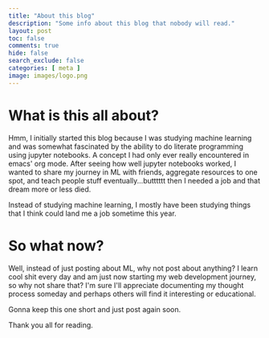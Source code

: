 ```yaml
---
title: "About this blog"
description: "Some info about this blog that nobody will read."
layout: post
toc: false
comments: true
hide: false
search_exclude: false
categories: [ meta ]
image: images/logo.png
---
```


# What is this all about?
Hmm, I initially started this blog because I was studying machine learning and was somewhat fascinated by the ability to do literate programming using jupyter notebooks. A concept I had only ever really encountered in emacs' org mode. After seeing how well jupyter notebooks worked, I wanted to share my journey in ML with friends, aggregate resources to one spot, and teach people stuff eventually...butttttt then I needed a job and that dream more or less died. 

Instead of studying machine learning, I mostly have been studying things that I think could land me a job sometime this year. 

# So what now?
Well, instead of just posting about ML, why not post about anything? I learn cool shit every day and am just now starting my web development journey, so why not share that? I'm sure I'll appreciate documenting my thought process someday and perhaps others will find it interesting or educational.

Gonna keep this one short and just post again soon. 

Thank you all for reading.
